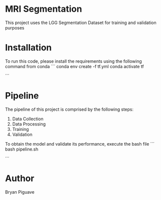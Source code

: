 # MRI Segmentation 

This project uses the LGG Segmentation Dataset for training and validation purposes



#  Installation
To run this code, please install the requirements using the following command from conda
´´´
    conda env create -f tf.yml
    conda activate tf

´´´

# Pipeline
The pipeline of this project is comprised by the following steps:

1. Data Collection
2. Data Processing 
3. Training 
4. Validation

To obtain the model and validate its performance, execute the bash file 
´´´
    bash pipeline.sh

´´´


    

# Author 
Bryan Piguave 